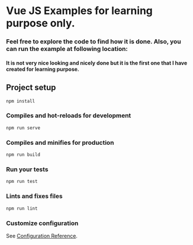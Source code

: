 # Vue JS Examples for learning purpose only.

### Feel free to explore the code to find how it is done. Also, you can run the example at following location:

#### It is not very nice looking and nicely done but it is the first one that I have created for learning purpose.

## Project setup
```
npm install
```

### Compiles and hot-reloads for development
```
npm run serve
```

### Compiles and minifies for production
```
npm run build
```

### Run your tests
```
npm run test
```

### Lints and fixes files
```
npm run lint
```

### Customize configuration
See [Configuration Reference](https://cli.vuejs.org/config/).
